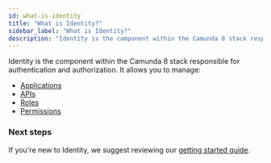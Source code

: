 ```yaml
---
id: what-is-identity
title: "What is Identity?"
sidebar_label: "What is Identity?"
description: "Identity is the component within the Camunda 8 stack responsible for authentication and authorization."
---
```


Identity is the component within the Camunda 8 stack responsible for authentication and authorization. It allows you to manage:

- [Applications](/self-managed/concepts/access-control/applications.md)
- [APIs](/self-managed/concepts/access-control/apis.md)
- [Roles](/self-managed/identity/user-guide/roles/add-assign-role.md)
- [Permissions](/self-managed/identity/user-guide/roles/add-assign-permission.md)

<!-- Let's intro some of the other sections within the Identity docs here -->

### Next steps

If you're new to Identity, we suggest reviewing our [getting started guide](./getting-started/install-identity.md).
